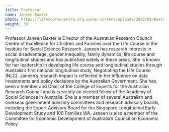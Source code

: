 ```yaml
---
title: Professor
name: Janeen Baxter
photo: https://lifecoursecentre.org.au/wp-content/uploads/2022/01/Baxter-J@2x.jpg
weight: 30
---
```


Professor Janeen Baxter is Director of the Australian Research Council Centre of Excellence for Children and Families over the Life Course in the Institute for Social Science Research.  Janeen has research interests in social disadvantage, gender inequality, family dynamics, life course and longitudinal studies and has published widely in these areas. She is known for her leadership in developing life course and longitudinal studies through Australia’s first national longitudinal study, Negotiating the Life Course (NLC). Janeen’s research impact is reflected in her influence on data investments and policy decisions by the Australian Government. She has been a member and Chair of the College of Experts for the Australian Research Council and is currently an elected fellow of the Academy of Social Sciences in Australia. She is a member of several Australian and overseas government advisory committees and research advisory boards, including the Expert Advisory Board for the Singapore Longitudinal Early Development Study and 100 Families WA. Janeen is also a member of the Committee for Economic Development of Australia’s Council on Economic Policy.
